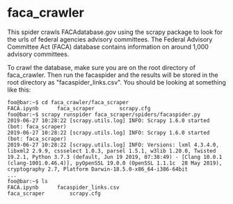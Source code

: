 # faca_crawler

This spider crawls FACAdatabase.gov using the scrapy package to look for the urls of federal agencies advisory committees. The Federal Advisory Committee Act (FACA) database contains information on around 1,000 advisory committees.

To crawl the database, make sure you are on the root directory of faca_crawler.
Then run the facaspider and the results will be stored in the root directory as "facaspider_links.csv".
You should be looking at something like this:

```console
foo@bar:~$ cd faca_crawler/faca_scraper
FACA.ipynb		faca_scraper		scrapy.cfg
foo@bar:~$ scrapy runspider faca_scraper/spiders/facaspider.py
2019-06-27 10:28:22 [scrapy.utils.log] INFO: Scrapy 1.6.0 started (bot: faca_scraper)
2019-06-27 10:28:22 [scrapy.utils.log] INFO: Scrapy 1.6.0 started (bot: faca_scraper)
2019-06-27 10:28:22 [scrapy.utils.log] INFO: Versions: lxml 4.3.4.0, libxml2 2.9.9, cssselect 1.0.3, parsel 1.5.1, w3lib 1.20.0, Twisted 19.2.1, Python 3.7.3 (default, Jun 19 2019, 07:38:49) - [Clang 10.0.1 (clang-1001.0.46.4)], pyOpenSSL 19.0.0 (OpenSSL 1.1.1c  28 May 2019), cryptography 2.7, Platform Darwin-18.5.0-x86_64-i386-64bit
...
foo@bar:~$ ls
FACA.ipynb		facaspider_links.csv
faca_scraper		scrapy.cfg
```
